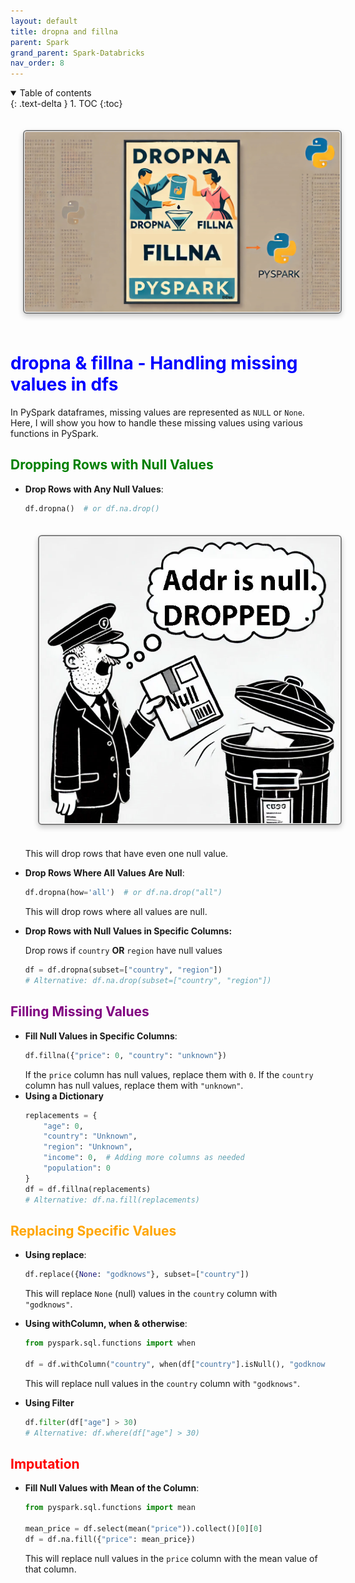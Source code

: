 ```yaml
---
layout: default
title: dropna and fillna
parent: Spark
grand_parent: Spark-Databricks
nav_order: 8
---
```


<details open markdown="block">
  <summary>
    Table of contents
  </summary>
  {: .text-delta }
1. TOC
{:toc}
</details>

<img src="images/custom-image-2024-07-11-19-44-47.png"  style="
      border: 2px solid gray;
      border-radius: 6px;
      box-shadow: 0px 4px 8px rgba(0, 0, 0, 0.2);
      margin: 20px;
      padding: 1px;
      width: 700; /* Maintain aspect ratio */
      height: 500; /* Maintain aspect ratio */
      transition: transform 0.2s;
" />


# <span style="color:blue">dropna & fillna - Handling missing values in dfs</span>

In PySpark dataframes, missing values are represented as `NULL` or `None`. Here, I will show you how to handle these missing values using various functions in PySpark.


## <span style="color:green">Dropping Rows with Null Values</span>

- **Drop Rows with Any Null Values**:
  ```python
  df.dropna()  # or df.na.drop()
  ```
  
  <img src="images/custom-image-2024-07-11-15-39-31.png"  style="
      border: 2px solid gray;
      border-radius: 6px;
      box-shadow: 0px 4px 8px rgba(0, 0, 0, 0.2);
      margin: 20px;
      padding: 1px;
      width: 200; /* Maintain aspect ratio */
      height: 200; /* Maintain aspect ratio */
      transition: transform 0.2s;
  " />

  This will drop rows that have even one null value.
  

- **Drop Rows Where All Values Are Null**:
  ```python
  df.dropna(how='all')  # or df.na.drop("all")
  ```
  This will drop rows where all values are null.

- **Drop Rows with Null Values in Specific Columns:**

  Drop rows if `country` **OR** `region` have null values
  ```python
  df = df.dropna(subset=["country", "region"])
  # Alternative: df.na.drop(subset=["country", "region"])
  ```

## <span style="color:purple">Filling Missing Values</span>

- **Fill Null Values in Specific Columns**:
  ```python
  df.fillna({"price": 0, "country": "unknown"})
  ```
  If the `price` column has null values, replace them with `0`. If the `country` column has null values, replace them with `"unknown"`.
- **Using a Dictionary**
  ```python
  replacements = {
      "age": 0,
      "country": "Unknown",
      "region": "Unknown",
      "income": 0,  # Adding more columns as needed
      "population": 0
  }
  df = df.fillna(replacements)
  # Alternative: df.na.fill(replacements)
  ```

## <span style="color:orange">Replacing Specific Values</span>

- **Using replace**:
  ```python
  df.replace({None: "godknows"}, subset=["country"])
  ```
  This will replace `None` (null) values in the `country` column with `"godknows"`.

- **Using withColumn, when & otherwise**:
  ```python
  from pyspark.sql.functions import when

  df = df.withColumn("country", when(df["country"].isNull(), "godknows").otherwise(df["country"]))
  ```
  This will replace null values in the `country` column with `"godknows"`.

 - **Using Filter**
   ```python
   df.filter(df["age"] > 30)
   # Alternative: df.where(df["age"] > 30)
   ```

## <span style="color:red">Imputation</span>

- **Fill Null Values with Mean of the Column**:
  ```python
  from pyspark.sql.functions import mean

  mean_price = df.select(mean("price")).collect()[0][0]
  df = df.na.fill({"price": mean_price})
  ```
  This will replace null values in the `price` column with the mean value of that column.